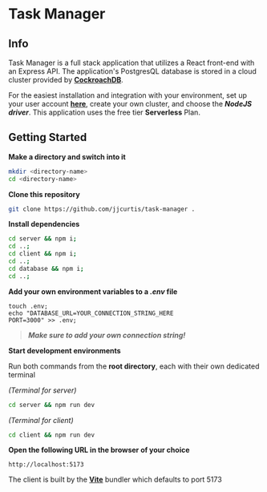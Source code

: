 # Task Manager

## Info

Task Manager is a full stack application that utilizes a React front-end with an Express API. The application's PostgresQL database is stored in a cloud cluster provided by **[CockroachDB](https://www.cockroachlabs.com/product/)**. 

For the easiest installation and integration with your environment, set up your user account **[here](https://cockroachlabs.cloud/signup)**, create your own cluster, and choose the ***NodeJS driver***. This application uses the free tier **Serverless** Plan.   

## Getting Started

**Make a directory and switch into it**
```bash
mkdir <directory-name>
cd <directory-name>
```

**Clone this repository**

```bash
git clone https://github.com/jjcurtis/task-manager .
```

**Install dependencies**

```bash
cd server && npm i;
cd ..;
cd client && npm i;
cd ..;
cd database && npm i;
cd ..;
```

**Add your own environment variables to a _.env_ file**

```env
touch .env;
echo "DATABASE_URL=YOUR_CONNECTION_STRING_HERE
PORT=3000" >> .env;
```
> ***Make sure to add your own connection string!***

**Start development environments**

Run both commands from the **root directory**, each with their own dedicated terminal 

*(Terminal for server)*
```bash
cd server && npm run dev
```

*(Terminal for client)*
```bash
cd client && npm run dev
```


**Open the following URL in the browser of your choice**
```
http://localhost:5173
```
The client is built by the **[Vite](https://vitejs.dev/)** bundler which defaults to port 5173
